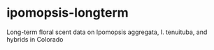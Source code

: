 # ipomopsis-longterm
Long-term floral scent data on Ipomopsis aggregata, I. tenuituba, and hybrids in Colorado
